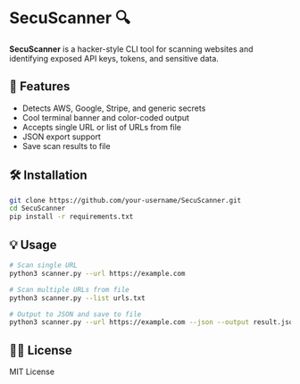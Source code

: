 # SecuScanner 🔍

**SecuScanner** is a hacker-style CLI tool for scanning websites and identifying exposed API keys, tokens, and sensitive data.

## 🚀 Features

- Detects AWS, Google, Stripe, and generic secrets
- Cool terminal banner and color-coded output
- Accepts single URL or list of URLs from file
- JSON export support
- Save scan results to file

## 🛠 Installation

```bash
git clone https://github.com/your-username/SecuScanner.git
cd SecuScanner
pip install -r requirements.txt
```

## 💡 Usage

```bash
# Scan single URL
python3 scanner.py --url https://example.com

# Scan multiple URLs from file
python3 scanner.py --list urls.txt

# Output to JSON and save to file
python3 scanner.py --url https://example.com --json --output result.json
```

## 👨‍💻 License

MIT License
